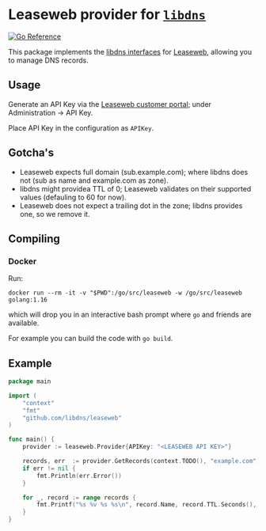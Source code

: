 Leaseweb provider for [`libdns`](https://github.com/libdns/libdns)
=======================

[![Go Reference](https://pkg.go.dev/badge/test.svg)](https://pkg.go.dev/github.com/libdns/leaseweb)

This package implements the [libdns interfaces](https://github.com/libdns/libdns) for [Leaseweb](https://leaseweb.com/), allowing you to manage DNS records.

## Usage

Generate an API Key via the [Leaseweb customer portal](https://secure.leaseweb.com/); under Administration -> API Key.

Place API Key in the configuration as `APIKey`.

## Gotcha's

- Leaseweb expects full domain (sub.example.com); where libdns does not (sub as name and example.com as zone).
- libdns might providea TTL of 0; Leaseweb validates on their supported values (defauling to 60 for now).
- Leaseweb does not expect a trailing dot in the zone; libdns provides one, so we remove it.

## Compiling

### Docker

Run:

```
docker run --rm -it -v "$PWD":/go/src/leaseweb -w /go/src/leaseweb golang:1.16
```

which will drop you in an interactive bash prompt where `go` and friends are available.

For example you can build the code with `go build`.

## Example

```go
package main

import (
	"context"
	"fmt"
	"github.com/libdns/leaseweb"
)

func main() {
	provider := leaseweb.Provider{APIKey: "<LEASEWEB API KEY>"}

	records, err  := provider.GetRecords(context.TODO(), "example.com")
	if err != nil {
		fmt.Println(err.Error())
	}

	for _, record := range records {
		fmt.Printf("%s %v %s %s\n", record.Name, record.TTL.Seconds(), record.Type, record.Value)
	}
}
```
